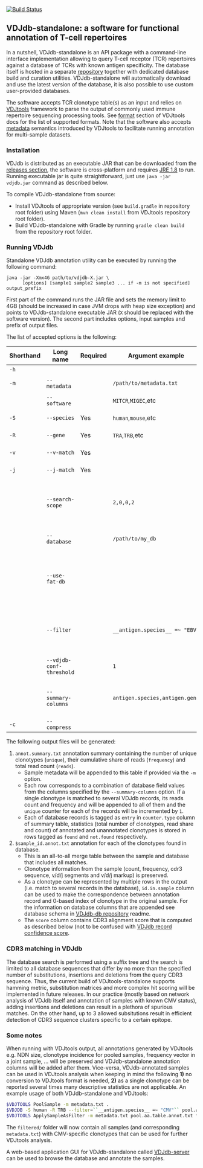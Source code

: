 [![Build Status](https://travis-ci.org/antigenomics/vdjdb-standalone.svg?branch=master)](https://travis-ci.org/antigenomics/vdjdb-standalone)

## VDJdb-standalone: a software for functional annotation of T-cell repertoires

In a nutshell, VDJdb-standalone is an API package with a command-line interface implementation allowing to query T-cell receptor (TCR) repertoires against a database of TCRs with known antigen specificity. The database itself is hosted in a separate [repository](https://github.com/antigenomics/vdjdb-db) together with dedicated database build and curation utilities. VDJdb-standalone will automatically download and use the latest version of the database, it is also possible to use custom user-provided databases.

The software accepts TCR clonotype table(s) as an input and relies on [VDJtools](http://vdjtools-doc.readthedocs.org/en/latest/index.html) framework to parse the output of commonly used immune repertoire sequencing processing tools. See [format](http://vdjtools-doc.readthedocs.org/en/latest/input.html) section of VDJtools docs for the list of supported formats. Note that the software also accepts [metadata](http://vdjtools-doc.readthedocs.org/en/latest/input.html#metadata) semantics introduced by VDJtools to facilitate running annotation for multi-sample datasets.

### Installation

VDJdb is distributed as an executable JAR that can be downloaded from the [releases section](https://github.com/antigenomics/vdjdb/releases), the software is cross-platform and requires [JRE 1.8](http://www.oracle.com/technetwork/java/javase/downloads/jre8-downloads-2133155.html) to run. Running executable jar is quite straightforward, just use ``java -jar vdjdb.jar`` command as described below.

To compile VDJdb-standalone from source: 
* Install VDJtools of appropriate version (see ``build.gradle`` in repository root folder) using Maven (``mvn clean install`` from VDJtools repository root folder).
* Build VDJdb-standalone with Gradle by running ``gradle clean build`` from the repository root folder.

### Running VDJdb

Standalone VDJdb annotation utility can be executed by running the following command:

```
java -jar -Xmx4G path/to/vdjdb-X.jar \ 
      [options] [sample1 sample2 sample3 ... if -m is not specified] output_prefix
```

First part of the command runs the JAR file and sets the memory limit to 4GB (should be increased in case JVM drops with heap size exception) and points to VDJdb-standalone executable JAR (``X`` should be replaced with the software version). The second part includes options, input samples and prefix of output files.

The list of accepted options is the following:

| Shorthand | Long  name                 | Required | Argument example                 |  Description |
|-----------|----------------------------|----------|----------------------------------|--------------|
| ``-h``    |                            |          |                                  |  Display help message |
| ``-m``    | ``--metadata``             |          | ``/path/to/metadata.txt``        |  A [metadata](http://vdjtools-doc.readthedocs.org/en/latest/input.html#metadata) file, holding paths to samples and user-provided information. |
|           | ``--software``             |          | ``MITCR``,``MIGEC``,etc          |  Input RepSeq data format, see [formats supported for conversion](http://vdjtools-doc.readthedocs.io/en/latest/input.html#formats-supported-for-conversion). By default expects input in [VDJtools format](http://vdjtools-doc.readthedocs.io/en/latest/input.html#vdjtools-format).
| ``-S``    | ``--species``              | Yes      | ``human``,``mouse``,etc          |  Species name. All samples should belong to the same species, only one species is allowed. |
| ``-R``    | ``--gene``                 | Yes      | ``TRA``,``TRB``,etc              |  Name of the receptor gene. All samples should contain to the same receptor gene, only one gene is allowed. |
| ``-v``    | ``--v-match``              | Yes      |                                  |  Require Variable segment matching when searching the database. |
| ``-j``    | ``--j-match``              | Yes      |                                  |  Require Joining segment matching when searching the database. |
|           | ``--search-scope``         |          | ``2,0,0,2``                      |  Parameters for CDR3 sequence search against the database. The search is performed using hamming distance, the parameters are provided in s/i/d/m format: allowed number of substitutions (s), insertions (i), deletions (d) and the total number of mismatches (m). Default is exact match, ``0,0,0,0``. |
|           | ``--database``             |          | ``/path/to/my_db``               |  Path and prefix of an external database. Should point to files with '.txt', and '.meta.txt' suffices (the database itself and database metadata).|
|           | ``--use-fat-db``           |          |                                  |  In case running with a built-in database, will use full database version instead of slim one. Full database contains extended info on method used to identify a given specific TCR and sample source, but has a higher degree of redundancy (several identical TCR:pMHC pairs from different publications, etc) that can complicate post-analysis |
|           | ``--filter``               |          | ``__antigen.species__ =~ "EBV"`` |  Logical filter expresstion that will be evaluated for database columns. Supports Java/Groovy syntax, Regex, .contains(), .startsWith(), etc. Parst of the expression marked with double underscore (``__``) will be subsituted with corresponding values from database rows. Those parts should be named exactly as columns in the database |
|           | ``--vdjdb-conf-threshold`` |          | ``1``                            |  VDJdb confidence level threshold, from ``0`` (lowest) to ``3`` (highest), default is ``1``. See [database readme](https://github.com/antigenomics/vdjdb-db) for details on VDJdb confidence scoring procedure |
|           | ``--summary-columns``        |          | ``antigen.species,antigen.gene`` |  Table columns for which a summary output is provided for each sample, see [VDJdb specification](https://github.com/antigenomics/vdjdb-db#database-specification) and database metadata file for more information on available columns. Default is ``mhc.class,antigen.species,antigen.gene,antigen.epitope``|
| ``-c``    | ``--compress``             |          |                                  |  Compress sample-level summary output with GZIP. |

The following output files will be generated:

1. ``annot.summary.txt`` annotation summary containing the number of unique clonotypes (``unique``), their cumulative share of reads (``frequency``) and total read count (``reads``). 
    * Sample metadata will be appended to this table if provided via the ``-m`` option. 
    * Each row corresponds to a combination of database field values from the columns specified by the ``--summary-columns`` option. If a single clonotype is matched to several VDJdb records, its reads count and frequency and will be appended to all of them and the ``unique`` counter for each of the records will be incremented by ``1``. 
    * Each of database records is tagged as ``entry`` in ``counter.type`` column of summary table, statistics (total number of clonotypes, read share and count) of annotated and unannotated clonotypes is stored in rows tagged as ``found`` and ``not.found`` respectively.
2. ``$sample_id.annot.txt`` annotation for each of the clonotypes found in database. 
    * This is an all-to-all merge table between the sample and database that includes all matches.
    * Clonotype information from the sample (count, frequency, cdr3 sequence, v/d/j segments and v/d/j markup) is preserved. 
    * As a clonotype can be represented by multiple rows in the output (i.e. match to several records in the database), ``id.in.sample`` column can be used to make the correspondence between annotation record and 0-based index of clonotype in the original sample. For the information on database columns that are appended see database schema in [VDJdb-db repository](https://github.com/antigenomics/vdjdb-db) readme. 
    * The ``score`` column contains CDR3 alignment score that is computed as described below (not to be confused with [VDJdb record confidence score](https://github.com/antigenomics/vdjdb-db#vdjdb-scoring).

### CDR3 matching in VDJdb

The database search is performed using a suffix tree and the search is limited to all database sequences that differ by no more than the specified number of substitutions, insertions and deletions from the query CDR3 sequence. Thus, the current build of VDJtools-standalone supports hamming metric, substitution matrices and more complex hit scoring will be implemented in future releases. In our practice (mostly based on network analysis of VDJdb itself and annotation of samples with known CMV status), adding insertions and deletions can result in a plethora of spurious matches. On the other hand, up to 3 allowed subsitutions result in efficient detection of CDR3 sequence clusters specific to a certain epitope.

### Some notes

When running with VDJtools output, all annotations generated by VDJtools e.g. NDN size, clonotype incidence for pooled samples, frequency vector in a joint sample, ... will be preserved and VDJdb-standalone annotation columns will be added after them. Vice-versa, VDJdb-annotated samples can be used in VDJtools analysis when keeping in mind the following **1)** no conversion to VDJtools format is needed, **2)** as a single clonotype can be reported several times many descriptive statistics are not applicable. An example usage of both VDJdb-standalone and VDJtools:

```bash
$VDJTOOLS PoolSample -m metadata.txt .
$VDJDB -S human -R TRB --filter=``__antigen.species__ =~ "CMV"`` pool.aa.table.txt .
$VDJTOOLS ApplySampleAsFilter -m metadata.txt pool.aa.table.annot.txt filtered/
```

The ``filtered/`` folder will now contain all samples (and corresponding ``metadata.txt``) with CMV-specific clonotypes that can be used for further VDJtools analysis.

A web-based application GUI for VDJdb-standalone called [VDJdb-server](https://github.com/antigenomics/vdjdb-server) can be used to browse the database and annotate the samples.